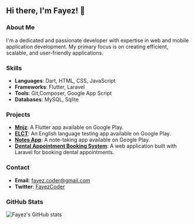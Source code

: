 ## Hi there, I'm Fayez! 👋

### About Me
I'm a dedicated and passionate developer with expertise in web and mobile application development. My primary focus is on creating efficient, scalable, and user-friendly applications.

### Skills
- **Languages**: Dart, HTML, CSS, JavaScript
- **Frameworks**: Flutter, Laravel
- **Tools**: Git,Composer, Google App Script
- **Databases**: MySQL, Sqlite

### Projects
- **[Mnjz](https://play.google.com/store/apps/details?id=com.fayezcoder.mnjz_sqflite)**: A Flutter app available on Google Play.
- **[ELCT](https://play.google.com/store/apps/details?id=com.fayezcoder.english)**: An English language testing app available on Google Play.
- **[Notes App](https://play.google.com/store/apps/details?id=com.fayezcoder.write)**: A note-taking app available on Google Play.
- **[Dental Appointment Booking System](https://github.com/fayezCoder/dental-appointment)**: A web application built with Laravel for booking dental appointments.

### Contact
- **Email**: [fayez.coder@gmail.com](mailto:fayez.coder@gmail.com)
- **Twitter**: [FayezCoder](https://x.com/faizCoder)

### GitHub Stats
![Fayez's GitHub stats](https://github-readme-stats.vercel.app/api?username=fayezCoder&show_icons=true&theme=radical)
